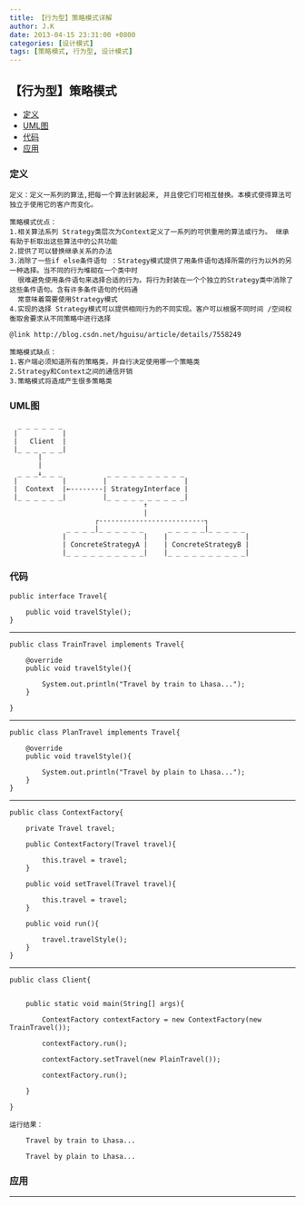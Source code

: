 ```yaml
---
title: 【行为型】策略模式详解
author: J.K
date: 2013-04-15 23:31:00 +0800
categories: [设计模式]
tags: [策略模式, 行为型, 设计模式]
---
```


## 【行为型】策略模式

*   [定义](#define)
*   [UML图](#UML)
*   [代码](#code)
*   [应用](#app)


<h3 id="define">定义</h3>

    定义：定义一系列的算法,把每一个算法封装起来, 并且使它们可相互替换。本模式使得算法可独立于使用它的客户而变化。

    策略模式优点：
    1.相关算法系列 Strategy类层次为Context定义了一系列的可供重用的算法或行为。 继承有助于析取出这些算法中的公共功能
    2.提供了可以替换继承关系的办法
    3.消除了一些if else条件语句 ：Strategy模式提供了用条件语句选择所需的行为以外的另一种选择。当不同的行为堆砌在一个类中时
      很难避免使用条件语句来选择合适的行为。将行为封装在一个个独立的Strategy类中消除了这些条件语句。含有许多条件语句的代码通
      常意味着需要使用Strategy模式
    4.实现的选择 Strategy模式可以提供相同行为的不同实现。客户可以根据不同时间 /空间权衡取舍要求从不同策略中进行选择

    @link http://blog.csdn.net/hguisu/article/details/7558249

    策略模式缺点：
    1.客户端必须知道所有的策略类，并自行决定使用哪一个策略类
    2.Strategy和Context之间的通信开销
    3.策略模式将造成产生很多策略类

<h3 id="UML">UML图</h3>

      _ _ _ _ _ _
     |           |
     |   Client  |
     |_ _ _ _ _ _|
           |
           |
      _ _ _↓_ _ _           _ _ _ _ _ _ _ _ _ _
     |           |         |                   |
     |  Context  |←--------| StrategyInterface |
     |_ _ _ _ _ _|         |_ _ _ _ _ _ _ _ _ _|
                                     ↑
                                     |
                         ┌--------------------------┐
                  _ _ _ _|_ _ _ _ _ _      _ _ _ _ _|_ _ _ _ _
                 |                   |    |                   |
                 | ConcreteStrategyA |    | ConcreteStrategyB |
                 |_ _ _ _ _ _ _ _ _ _|    |_ _ _ _ _ _ _ _ _ _|



<h3 id="code">代码</h3>

    public interface Travel{

        public void travelStyle();
    }


***

    public class TrainTravel implements Travel{

        @override
        public void travelStyle(){

            System.out.println("Travel by train to Lhasa...");
        }

    }


***

    public class PlanTravel implements Travel{

        @override
        public void travelStyle(){

            System.out.println("Travel by plain to Lhasa...");
        }
    }

***

    public class ContextFactory{

        private Travel travel;

        public ContextFactory(Travel travel){

            this.travel = travel;
        }

        public void setTravel(Travel travel){

            this.travel = travel;
        }

        public void run(){

            travel.travelStyle();
        }
    }

***

    public class Client{


        public static void main(String[] args){

            ContextFactory contextFactory = new ContextFactory(new TrainTravel());

            contextFactory.run();

            contextFactory.setTravel(new PlainTravel());

            contextFactory.run();

        }

    }

    运行结果：

        Travel by train to Lhasa...

        Travel by plain to Lhasa...





<h3 id="app">应用</h3>



***
